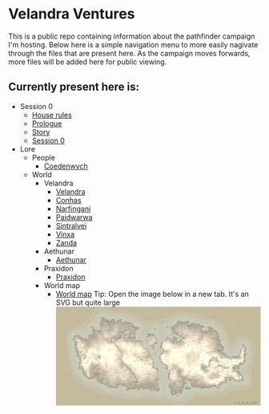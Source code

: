 # Velandra Ventures
This is a public repo containing information about the pathfinder campaign I'm hosting. Below here is a simple navigation menu to more easily nagivate through the files that are present here. As the campaign moves forwards, more files will be added here for public viewing.

## Currently present here is:
- Session 0
  - [House rules](./House%20rules.md)
  - [Prologue](./Prologue.md)
  - [Story](./Main%20story.md)
  - [Session 0](./Things%20to%20talk%20about%20during%20session%200.md)   
- Lore
  - People
    - [Coedenwych](./Coedenwych.md)
  - World
    - Velandra
      - [Velandra](./Velandra.md)
      - [Conhas](./Conhas.md)
      - [Narfingani](./Narfingani.md)
      - [Paidwarwa](./Paidwarwa.md)
      - [Sintralvei](./Sintralvei.md)
      - [Vinxa](./Vinxa.md)
      - [Zanda](./Zanda.md)
    - Aethunar 
      - [Aethunar](./Aethunar.md)
    - Praxidon
      - [Praxidon](./Praxidon.md)
    - World map
      - [World map](./Worldmap.md)
Tip: Open the image below in a new tab. It's an SVG but quite large     
![Word map in vector format](./Assets/Maps/World/world_map.svg)
